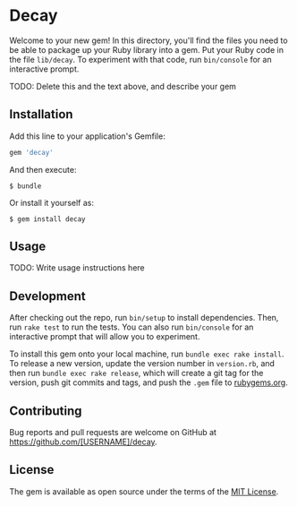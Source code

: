 # Decay

Welcome to your new gem! In this directory, you'll find the files you need to be able to package up your Ruby library into a gem. Put your Ruby code in the file `lib/decay`. To experiment with that code, run `bin/console` for an interactive prompt.

TODO: Delete this and the text above, and describe your gem

## Installation

Add this line to your application's Gemfile:

```ruby
gem 'decay'
```

And then execute:

    $ bundle

Or install it yourself as:

    $ gem install decay

## Usage

TODO: Write usage instructions here

## Development

After checking out the repo, run `bin/setup` to install dependencies. Then, run `rake test` to run the tests. You can also run `bin/console` for an interactive prompt that will allow you to experiment.

To install this gem onto your local machine, run `bundle exec rake install`. To release a new version, update the version number in `version.rb`, and then run `bundle exec rake release`, which will create a git tag for the version, push git commits and tags, and push the `.gem` file to [rubygems.org](https://rubygems.org).

## Contributing

Bug reports and pull requests are welcome on GitHub at https://github.com/[USERNAME]/decay.

## License

The gem is available as open source under the terms of the [MIT License](http://opensource.org/licenses/MIT).
